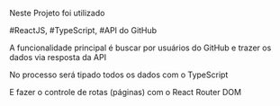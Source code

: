 Neste Projeto foi utilizado 

#ReactJS,
#TypeScript, 
#API do GitHub
 
 
 A funcionalidade principal é buscar por usuários do GitHub e trazer os dados via resposta da API

No processo será tipado todos os dados com o TypeScript

E fazer o controle de rotas (páginas) com o React Router DOM



